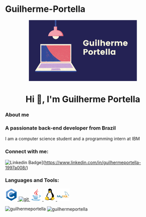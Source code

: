 # Guilherme-Portella
<p align="center">
  <img src="https://github.com/GuilhermePortella/Guilherme-Portella/blob/main/NickName.png?raw=true" width="350">
 </p>

<h1 align="center">Hi 👋, I'm Guilherme Portella</h1>

### About me
<h3>A passionate back-end developer from Brazil</h3>
I am a computer science student and a programming intern at IBM

<h3 align="left">Connect with me:</h3>

![Linkedin Badge](https://img.shields.io/badge/LinkedIn-0077B5?style=for-the-badge&logo=linkedin&logoColor=white)](https://www.linkedin.com/in/guilhermeportella-1997a008/)



<h3 align="left">Languages and Tools:</h3>
<p align="left"> <a href="https://www.cprogramming.com/" target="_blank"> <img src="https://raw.githubusercontent.com/devicons/devicon/master/icons/c/c-original.svg" alt="c" width="40" height="40"/> </a> <a href="https://git-scm.com/" target="_blank"> <img src="https://www.vectorlogo.zone/logos/git-scm/git-scm-icon.svg" alt="git" width="40" height="40"/> </a> <a href="https://www.java.com" target="_blank"> <img src="https://raw.githubusercontent.com/devicons/devicon/master/icons/java/java-original.svg" alt="java" width="40" height="40"/> </a> <a href="https://www.linux.org/" target="_blank"> <img src="https://raw.githubusercontent.com/devicons/devicon/master/icons/linux/linux-original.svg" alt="linux" width="40" height="40"/> </a> <a href="https://www.mysql.com/" target="_blank"> <img src="https://raw.githubusercontent.com/devicons/devicon/master/icons/mysql/mysql-original-wordmark.svg" alt="mysql" width="40" height="40"/> </a> </p>

<p><img align="left" src="https://github-readme-stats.vercel.app/api/top-langs?username=guilhermeportella&show_icons=true&locale=en&layout=compact" alt="guilhermeportella" /></p>

<p>&nbsp;<img align="center" src="https://github-readme-stats.vercel.app/api?username=guilhermeportella&show_icons=true&locale=en" alt="guilhermeportella" /></p>
